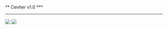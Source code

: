 ** Cevher v1.0 *** <hr>

<img src="https://i.hizliresim.com/k12dofh.png" align="center"/>
<img src="https://i.hizliresim.com/bbeggrg.png" align="center"/>


